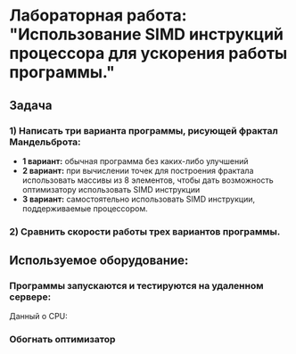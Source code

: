 # Лабораторная работа: "Использование SIMD инструкций процессора для ускорения работы программы."

## Задача

### 1) Написать три варианта программы, рисующей фрактал Мандельброта:
- **1 вариант:** обычная программа без каких-либо улучшений
- **2 вариант:** при вычислении точек для построения фрактала использовать массивы из 8 элементов, чтобы дать возможность оптимизатору использовать SIMD инструкции
- **3 вариант:** самостоятельно использовать SIMD инструкции, поддерживаемые процессором.

### 2) Сравнить скорости работы трех вариантов программы.

## Используемое оборудование:

### Программы запускаются и тестируются на удаленном сервере:
Данный о СPU:

### Обогнать оптимизатор

